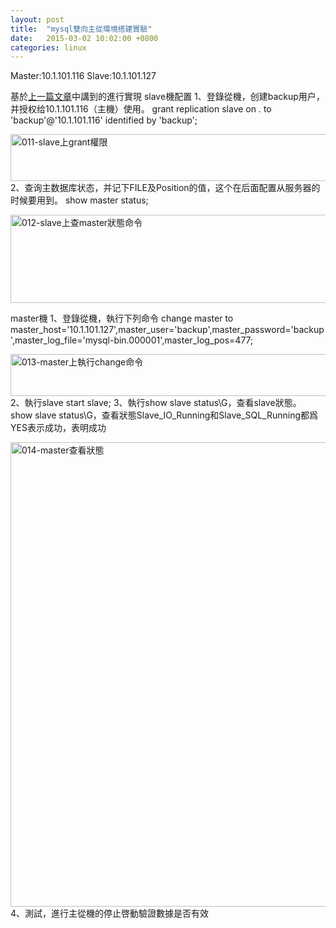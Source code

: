 ```yaml
---
layout: post
title:  "mysql雙向主從環境搭建實驗"
date:   2015-03-02 10:02:00 +0800
categories: linux
---
```

Master:10.1.101.116
Slave:10.1.101.127

基於<a href="http://www.sunjiesh.com.cn/?p=64">上一篇文章</a>中講到的進行實現
slave機配置
1、登錄從機，创建backup用户，并授权给10.1.101.116（主機）使用。
grant replication slave on *.* to 'backup'@'10.1.101.116' identified by 'backup';

<a href="http://www.sunjiesh.com.cn/wp-content/uploads/2015/03/011-slave上grant權限.png"><img class="alignnone size-full wp-image-79" src="http://www.sunjiesh.com.cn/wp-content/uploads/2015/03/011-slave上grant權限.png" alt="011-slave上grant權限" width="944" height="75" /></a>
2、查询主数据库状态，并记下FILE及Position的值，这个在后面配置从服务器的时候要用到。
show master status;

<a href="http://www.sunjiesh.com.cn/wp-content/uploads/2015/03/012-slave上查master狀態命令.png"><img class="alignnone size-full wp-image-80" src="http://www.sunjiesh.com.cn/wp-content/uploads/2015/03/012-slave上查master狀態命令.png" alt="012-slave上查master狀態命令" width="1181" height="141" /></a>

master機
1、登錄從機，執行下列命令
change master to master_host='10.1.101.127',master_user='backup',master_password='backup',master_log_file='mysql-bin.000001',master_log_pos=477;

<a href="http://www.sunjiesh.com.cn/wp-content/uploads/2015/03/013-master上執行change命令.png"><img class="alignnone size-full wp-image-81" src="http://www.sunjiesh.com.cn/wp-content/uploads/2015/03/013-master上執行change命令.png" alt="013-master上執行change命令" width="1149" height="67" /></a>
2、執行slave
start slave;
3、執行show slave status\G，查看slave狀態。
show slave status\G，查看狀態Slave_IO_Running和Slave_SQL_Running都爲YES表示成功，表明成功

<a href="http://www.sunjiesh.com.cn/wp-content/uploads/2015/03/014-master查看狀態.png"><img class="alignnone size-full wp-image-82" src="http://www.sunjiesh.com.cn/wp-content/uploads/2015/03/014-master查看狀態.png" alt="014-master查看狀態" width="1366" height="743" /></a>
4、測試，進行主從機的停止啓動驗證數據是否有效
